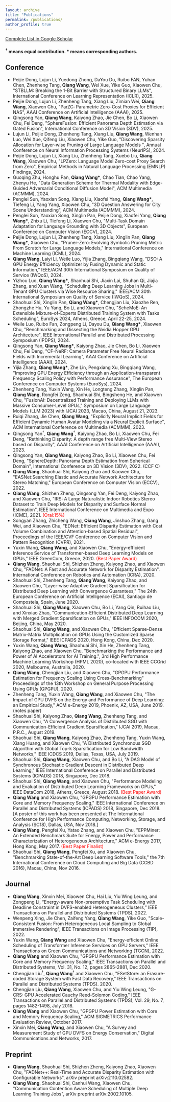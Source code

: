 ```yaml
---
layout: archive
title: "Publications"
permalink: /publications/
author_profile: true
---
```


<!--
{% if author.googlescholar %}
  You can also find my articles on <u><a href="{{author.googlescholar}}">my Google Scholar profile</a>.</u>
{% endif %}

{% include base_path %}

{% for post in site.publications reversed %}
  {% include archive-single.html %}
{% endfor %}
-->
[Complete List in Google Scholar](https://scholar.google.com/citations?user=6YzjcNgAAAAJ&hl=en)
#### <sup>&dagger;</sup> means equal contribution. \* means corresponding authors.

## Conference
+ Peijie Dong, Lujun Li, Yuedong Zhong, DaYou Du, Ruibo FAN, Yuhan Chen, Zhenheng Tang, **Qiang Wang**, Wei Xue, Yike Guo, Xiaowen Chu, "STBLLM: Breaking the 1-Bit Barrier with Structured Binary LLMs", International Conference on Learning Representation (ICLR), 2025.
+ Peijie Dong, Lujun Li, Zhenheng Tang, Xiang Liu, Zimian Wei, **Qiang Wang**, Xiaowen Chu, "ParZC: Parametric Zero-Cost Proxies for Efficient NAS", AAAI Conference on Artificial Intelligence (AAAI), 2025.
+ Qingsong Yan, **Qiang Wang**, Kaiyong Zhao, Jie Chen, Bo Li, Xiaowen Chu, Fei Deng, "SphereFusion: Efficient Panorama Depth Estimation via Gated Fusion", International Conference on 3D Vision (3DV), 2025.
+ Lujun Li, Peijie Dong, Zhenheng Tang, Xiang Liu, **Qiang Wang**, Wenhan Luo, Wei Xue, Qifeng Liu, Xiaowen Chu, Yike Guo, "Discovering Sparsity Allocation for Layer-wise Pruning of Large Language Models
", Annual Conference on Neural Information Processing Systems (NeurIPS), 2024.
+ Peijie Dong, Lujun Li, Xiang Liu, Zhenheng Tang, Xuebo Liu, **Qiang Wang**, Xiaowen Chu, "LPZero: Language Model Zero-cost Proxy Search from Zero", Empirical Methods in Natural Language Processing (EMNLP) Findings, 2024. 
+ Guoqing Zhu, Honghu Pan, **Qiang Wang\***, Chao Tian, Chao Yang, Zhenyu He, "Data Generation Scheme for Thermal Modality with Edge-Guided Adversarial Conditional Diffusion Model", ACM Multimedia (ACMMM), 2024.
+ Penglei Sun, Yaoxian Song, Xiang Liu, Xiaofei Yang, **Qiang Wang\***, Tiefeng Li, Yang Yang, Xiaowen Chu, "3D Question Answering for City Scene Understanding", ACM Multimedia (ACMMM), 2024.
+ Penglei Sun, Yaoxian Song, Xinglin Pan, Peijie Dong, Xiaofei Yang, **Qiang Wang\***, Zhixu Li, Tiefeng Li, Xiaowen Chu, "Multi-Task Domain Adaptation for Language Grounding with 3D Objects", European Conference on Computer Vision (ECCV), 2024.
+ Peijie Dong, Lujun Li, Zhenheng Tang, Xiang Liu, Xinglin Pan, **Qiang Wang\***, Xiaowen Chu, "Pruner-Zero: Evolving Symbolic Pruning Metric From Scratch for Large Language Models," International Conference on Machine Learning (ICML), 2024.
+ **Qiang Wang**, Laiyi Li, Weile Luo, Yijia Zhang, Bingqiang Wang, "DSO: A GPU Energy Efficiency Optimizer by Fusing Dynamic and Static Information," IEEE/ACM 30th International Symposium on Quality of Service (IWQoS), 2024.
+ Yizhou Luo, **Qiang Wang\***, Shaohuai Shi, Jiaxin Lai, Shuhan Qi, Jiajia Zhang, and Xuan Wang, "Scheduling Deep Learning Jobs in Multi-Tenant GPU Clusters via Wise Resource Sharing," IEEE/ACM 30th International Symposium on Quality of Service (IWQoS), 2024.
+ Shaohuai Shi, Xinglin Pan, **Qiang Wang\***, Chengjian Liu, Xiaozhe Ren, Zhongzhe Hu, Yu Yang, Bo Li, and Xiaowen Chu, "ScheMoE: An Extensible Mixture-of-Experts Distributed Training System with Tasks Scheduling", EuroSys 2024, Athens, Greece, April 22-25, 2024.
+ Weile Luo, Ruibo Fan, Zongpeng Li, Dayou Du, **Qiang Wang\***, Xiaowen Chu, "Benchmarking and Dissecting the Nvidia Hopper GPU Architecture", IEEE International Parallel and Distributed Processing Symposium (IPDPS), 2024.
+ Qingsong Yan, **Qiang Wang\***, Kaiyong Zhao, Jie Chen, Bo Li, Xiaowen Chu, Fei Deng, "CF-NeRF: Camera Parameter Free Neural Radiance Fields with Incremental Learning", AAAI Conference on Artificial Intelligence (AAAI), 2024.
+ Yijia Zhang, **Qiang Wang\***, Zhe Lin, Pengxiang Xu, Bingqiang Wang, "Improving GPU Energy Efficiency through an Application-transparent Frequency Scaling Policy with Performance Assurance", The European Conference on Computer Systems (EuroSys), 2024. 
+ Zhenheng Tang, Yuxin Wang, Xin He, Longteng Zhang, Xinglin Pan, **Qiang Wang**, Rongfei Zeng, Shaohuai Shi, Bingsheng He, and Xiaowen Chu, "FusionAI: Decentralized Training and Deploying LLMs with Massive Consumer-Level GPUs," Symposium on Large Language Models (LLM 2023) with IJCAI 2023, Macao, China, August 21, 2023.
+ Ruiqi Zhang, Jie Chen, **Qiang Wang**, "Explicify Neural Implicit Fields for Efficient Dynamic Human Avatar Modeling via a Neural Explicit Surface", ACM International Conference on Multimedia (ACMMM), 2023.
+ Qingsong Yan<sup>&dagger;</sup>, **Qiang Wang**<sup>&dagger;</sup>, Kaiyong Zhao, Bo Li, Xiaowen Chu, Fei Deng, "Rethinking Disparity: A depth range free Multi-View Stereo based on Disparity", AAAI Conference on Artificial Intelligence (AAAI), 2023.
+ Qingsong Yan, **Qiang Wang**, Kaiyong Zhao, Bo Li, Xiaowen Chu, Fei Deng, "SphereDepth: Panorama Depth Estimation from Spherical Domain", International Conference on 3D Vision (3DV), 2022. (CCF C)
+ **Qiang Wang**, Shaohuai Shi, Kaiyong Zhao and Xiaowen Chu, "EASNet:Searching Elastic and Accurate Network Architecture for Stereo Matching," European Conference on Computer Vision (ECCV), 2022.
+ **Qiang Wang**, Shizhen Zheng, Qingsong Yan, Fei Deng, Kaiyong Zhao, and Xiaowen Chu, "IRS: A Large Naturalistic Indoor Robotics Stereo Dataset to Train Deep Models for Disparity and Surface Normal Estimation", IEEE International Conference on Multimedia and Expo (ICME), 2021. <font color='red'>(Oral:15%)</font>
+ Songyan Zhang, Zhicheng Wang, **Qiang Wang**, Jinshuo Zhang, Gang Wei, and Xiaowen Chu, "EDNet: Efficient Disparity Estimation with Cost Volume Combination and Attention-based Spatial Residual", Proceedings of the IEEE/CVF Conference on Computer Vision and Pattern Recognition (CVPR), 2021.
+ Yuxin Wang, **Qiang Wang**, and Xiaowen Chu, "Energy-efficient Inference Service of Transformer-based Deep Learning Models on GPUs," IEEE GreenCom, Greece, 2020. <font color='red'>(Best Paper Award)</font>
+ **Qiang Wang**, Shaohuai Shi, Shizhen Zheng, Kaiyong Zhao, and Xiaowen Chu, "FADNet: A Fast and Accurate Network for Disparity Estimation". International Conference on Robotics and Automation (ICRA), 2020.
+ Shaohuai Shi, Zhenheng Tang, **Qiang Wang**, Kaiyong Zhao, and Xiaowen Chu, "Layer-wise Adaptive Gradient Sparsification for Distributed Deep Learning with Convergence Guarantees," The 24th European Conference on Artificial Intelligence (ECAI), Santiago de Compostela, Spain, June 2020.
+ Shaohuai Shi, **Qiang Wang**, Xiaowen Chu, Bo Li, Yang Qin, Ruihao Liu, and Xinxiao Zhao, "Communication-Efficient Distributed Deep Learning with Merged Gradient Sparsification on GPUs," IEEE INFOCOM 2020, Beijing, China, May 2020.
+ Shaohuai Shi, **Qiang Wang**, and Xiaowen Chu, "Efficient Sparse-Dense Matrix-Matrix Multiplication on GPUs Using the Customized Sparse Storage Format," IEEE ICPADS 2020, Hong Kong, China, Dec 2020.
+ Yuxin Wang, **Qiang Wang**, Shaohuai Shi, Xin He, Zhenheng Tang, Kaiyong Zhao, and Xiaowen Chu. "Benchmarking the Performance and Power of AI Accelerators for AI Training.", 3rd High Performance Machine Learning Workshop (HPML 2020), co-located with IEEE CCGrid 2020, Melbourne, Australia, 2020.
+ **Qiang Wang**, Chengjian Liu, and Xiaowen Chu, "GPGPU Performance Estimation for Frequency Scaling Using Cross-Benchmarking" Proceedings of the 13th Workshop on General Purpose Processing Using GPUs (GPGPU), 2020.
+ Zhenheng Tang, Yuxin Wang, **Qiang Wang**, and Xiaowen Chu, "The Impact of GPU DVFS on the Energy and Performance of Deep Learning: an Empirical Study," ACM e-Energy 2019, Phoenix, AZ, USA, June 2019. (notes paper)
+ Shaohuai Shi, Kaiyong Zhao, **Qiang Wang**, Zhenheng Tang, and Xiaowen Chu, "A Convergence Analysis of Distributed SGD with Communication-Efficient Gradient Sparsification," IJCAI 2019, Macau, P.R.C., August 2019.
+ Shaohuai Shi, **Qiang Wang**, Kaiyong Zhao, Zhenheng Tang, Yuxin Wang, Xiang Huang, and Xiaowen Chu, "A Distributed Synchronous SGD Algorithm with Global Top-k Sparsification for Low Bandwidth Networks," IEEE ICDCS 2019, Dallas, Texas, USA, July 2019.
+ Shaohuai Shi, **Qiang Wang**, Xiaowen Chu, and Bo Li, "A DAG Model of Synchronous Stochastic Gradient Descent in Distributed Deep Learning," IEEE International Conference on Parallel and Distributed Systems (ICPADS) 2018, Singapore, Dec 2018.
+ Shaohuai Shi, **Qiang Wang**, and Xiaowen Chu, "Performance Modeling and Evaluation of Distributed Deep Learning Frameworks on GPUs," IEEE DataCom 2018, Athens, Greece, August 2018. <font color='red'>(Best Paper Award)</font>
+ **Qiang Wang** and Xiaowen Chu, "GPGPU Performance Estimation with Core and Memory Frequency Scaling," IEEE International Conference on Parallel and Distributed Systems (ICPADS) 2018, Singapore, Dec 2018. [A poster of this work has been presented at The International Conference for High Performance Computing, Networking, Storage, and Analysis (SC18), Dallas, USA, Nov 2018.]
+ **Qiang Wang**, Pengfei Xu, Yatao Zhang, and Xiaowen Chu, "EPPMiner: An Extended Benchmark Suite for Energy, Power and Performance Characterization of Heterogeneous Architecture," ACM e-Energy 2017, Hong Kong, May 2017. <font color='red'>(Best Paper Finalist)</font>
+ Shaohuai Shi, **Qiang Wang**, Pengfei Xu, and Xiaowen Chu, "Benchmarking State-of-the-Art Deep Learning Software Tools," the 7th International Conference on Cloud Computing and Big Data (CCBD 2016), Macau, China, Nov 2016.

## Journal
+ **Qiang Wang**, Xinxin Mei, Xiaowen Chu, Hai Liu, Yiu Wing Leung, and Zongpeng Li, “Energy-aware Non-preemptive Task Scheduling with Deadline Constraint in DVFS-enabled Heterogeneous Clusters,” IEEE Transactions on Parallel and Distributed Systems (TPDS), 2022.
+ Wenpeng Xing, Jie Chen, Zaifeng Yang, **Qiang Wang**, Yike Guo, "Scale-Consistent Fusion: From Heterogeneous Local Sampling to Global Immersive Rendering", IEEE Transactions on Image Processing (TIP), 2022.
+ Yuxin Wang, **Qiang Wang** and Xiaowen Chu, "Energy-efficient Online Scheduling of Transformer Inference Services on GPU Servers," IEEE Transactions on Green Communications and Networking (TGCN), 2022.
+ **Qiang Wang** and Xiaowen Chu, "GPGPU Performance Estimation with Core and Memory Frequency Scaling," IEEE Transactions on Parallel and Distributed Systems, Vol. 31, No. 12, pages 2865-2881, Dec 2020.
+ Chengjian Liu<sup>&dagger;</sup>, **Qiang Wang**<sup>&dagger;</sup> and Xiaowen Chu, "ESetStore: an Erasure-coded Storage System with Fast Data Recovery," IEEE Transactions on Parallel and Distributed Systems (TPDS). 2020.
+ Chengjian Liu, **Qiang Wang**, Xiaowen Chu, and Yiu Wing Leung, "G-CRS: GPU Accelerated Cauchy Reed-Solomon Coding," IEEE Transactions on Parallel and Distributed Systems (TPDS), Vol. 29, No. 7, pages 1482-1498, July 2018.
+ **Qiang Wang** and Xiaowen Chu, "GPGPU Power Estimation with Core and Memory Frequency Scaling," ACM SIGMETRICS Performance Evaluation Review, October 2017.
+ Xinxin Mei, **Qiang Wang**, and Xiaowen Chu, "A Survey and Measurement Study of GPU DVFS on Energy Conservation," Digital Communications and Networks, 2017.

## Preprint
+ **Qiang Wang**, Shaohuai Shi, Shizhen Zheng, Kaiyong Zhao, Xiaowen Chu, "FADNet++: Real-Time and Accurate Disparity Estimation with Configurable Networks", arXiv preprint arXiv:2110.02582.
+ **Qiang Wang**, Shaohuai Shi, Canhui Wang, Xiaowen Chu, "Communication Contention Aware Scheduling of Multiple Deep Learning Training Jobs", arXiv preprint arXiv:2002.10105.

